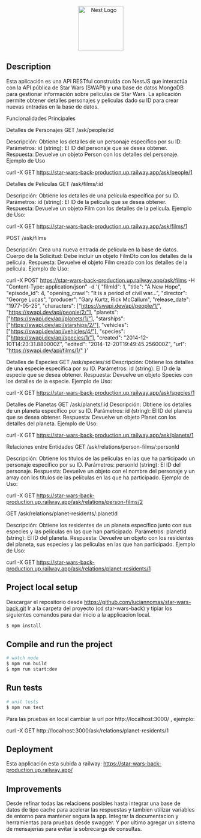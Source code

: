 <p align="center">
  <a href="http://nestjs.com/" target="blank"><img src="https://nestjs.com/img/logo-small.svg" width="120" alt="Nest Logo" /></a>
</p>

## Description

Esta aplicación es una API RESTful construida con NestJS que interactúa con la API pública de Star Wars (SWAPI) y una base de datos MongoDB para gestionar información sobre películas de Star Wars. La aplicación permite obtener detalles personajes y peliculas dado su ID para crear nuevas entradas en la base de datos.

Funcionalidades Principales

Detalles de Personajes
GET /ask/people/:id

Descripción: Obtiene los detalles de un personaje específico por su ID.
Parámetros:
id (string): El ID del personaje que se desea obtener.
Respuesta: Devuelve un objeto Person con los detalles del personaje.
Ejemplo de Uso

curl -X GET https://star-wars-back-production.up.railway.app/ask/people/1

Detalles de Películas
GET /ask/films/:id

Descripción: Obtiene los detalles de una película específica por su ID.
Parámetros:
id (string): El ID de la película que se desea obtener.
Respuesta: Devuelve un objeto Film con los detalles de la película.
Ejemplo de Uso:

curl -X GET https://star-wars-back-production.up.railway.app/ask/films/1

POST /ask/films

Descripción: Crea una nueva entrada de película en la base de datos.
Cuerpo de la Solicitud: Debe incluir un objeto FilmDto con los detalles de la película.
Respuesta: Devuelve el objeto Film creado con los detalles de la película.
Ejemplo de Uso:

curl -X POST https://star-wars-back-production.up.railway.app/ask/films -H "Content-Type: application/json" -d '{
  "filmId": 1,
  "title": "A New Hope",
  "episode_id": 4,
  "opening_crawl": "It is a period of civil war...",
  "director": "George Lucas",
  "producer": "Gary Kurtz, Rick McCallum",
  "release_date": "1977-05-25",
  "characters": ["https://swapi.dev/api/people/1/", "https://swapi.dev/api/people/2/"],
  "planets": ["https://swapi.dev/api/planets/1/"],
  "starships": ["https://swapi.dev/api/starships/2/"],
  "vehicles": ["https://swapi.dev/api/vehicles/4/"],
  "species": ["https://swapi.dev/api/species/1/"],
  "created": "2014-12-10T14:23:31.880000Z",
  "edited": "2014-12-20T19:49:45.256000Z",
  "url": "https://swapi.dev/api/films/1/"
}'


Detalles de Especies
GET /ask/species/:id
Descripción: Obtiene los detalles de una especie específica por su ID.
Parámetros:
id (string): El ID de la especie que se desea obtener.
Respuesta: Devuelve un objeto Species con los detalles de la especie.
Ejemplo de Uso:

curl -X GET https://star-wars-back-production.up.railway.app/ask/species/1


Detalles de Planetas
GET /ask/planets/:id
Descripción: Obtiene los detalles de un planeta específico por su ID.
Parámetros:
id (string): El ID del planeta que se desea obtener.
Respuesta: Devuelve un objeto Planet con los detalles del planeta.
Ejemplo de Uso:

curl -X GET https://star-wars-back-production.up.railway.app/ask/planets/1

Relaciones entre Entidades
GET /ask/relations/person-films/:personId

Descripción: Obtiene los títulos de las películas en las que ha participado un personaje específico por su ID.
Parámetros:
personId (string): El ID del personaje.
Respuesta: Devuelve un objeto con el nombre del personaje y un array con los títulos de las películas en las que ha participado.
Ejemplo de Uso:

curl -X GET https://star-wars-back-production.up.railway.app/ask/relations/person-films/2


GET /ask/relations/planet-residents/:planetId

Descripción: Obtiene los residentes de un planeta específico junto con sus especies y las películas en las que han participado.
Parámetros:
planetId (string): El ID del planeta.
Respuesta: Devuelve un objeto con los residentes del planeta, sus especies y las películas en las que han participado.
Ejemplo de Uso:

curl -X GET https://star-wars-back-production.up.railway.app/ask/relations/planet-residents/1

## Project local setup 
Descargar el repositorio desde https://github.com/luciannomas/star-wars-back.git
Ir a la carpeta del proyecto (cd star-wars-back) y tipiar los siguientes comandos para dar inicio a la applicacion local.

```bash
$ npm install
```

## Compile and run the project

```bash
# watch mode
$ npm run build
$ npm run start:dev
```

## Run tests

```bash
# unit tests
$ npm run test
```

Para las pruebas en local cambiar la url por http://localhost:3000/ , ejemplo:

curl -X GET http://localhost:3000/ask/relations/planet-residents/1

## Deployment
Esta applicación esta subida a railway: https://star-wars-back-production.up.railway.app/


## Improvements
Desde refinar todas las relacioens posibles hasta integrar una base de datos de tipo cache para acelerar las respuestas y tambien utilizar variables de entorno para mantener segura la app. Integrar la documentacion y herramientas para pruebas desde swagger. Y por ultimo agregar un sistema de mensajerias para evitar la sobrecarga de consultas.